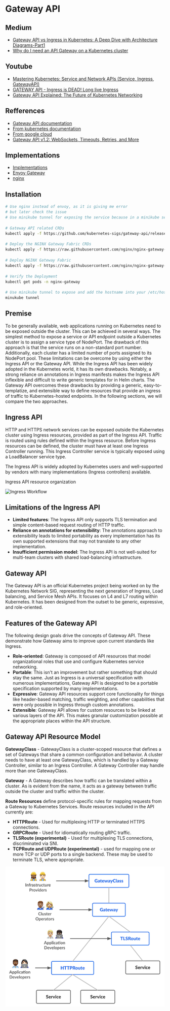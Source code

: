 # Gateway API

## Medium
- [Gateway API vs Ingress in Kubernetes: A Deep Dive with Architecture Diagrams-Part1](https://medium.com/@shahebazsayed07/gateway-api-vs-ingress-in-kubernetes-a-deep-dive-with-architecture-diagrams-part1-9e6c88086c21)
- [Why do I need an API Gateway on a Kubernetes cluster](https://medium.com/@martin.hodges/why-do-i-need-an-api-gateway-on-a-kubernetes-cluster-c70f15da836c)



## Youtube
- [Mastering Kubernetes: Service and Network APIs (Service, Ingress, GatewayAPI)](https://www.youtube.com/watch?v=-1H0BeN9hIk)
- [GATEWAY API - Ingress is DEAD! Long live Ingress](https://www.youtube.com/watch?v=5D4Eh5XBLxU)
- [Gateway API Explained: The Future of Kubernetes Networking](https://www.youtube.com/watch?v=xaZ87iSvMAI)



## Refferences
- [Gateway API documentation](https://gateway-api.sigs.k8s.io/)
- [From kubernetes documentation](https://kubernetes.io/docs/concepts/services-networking/gateway/)
- [From google cloud](https://cloud.google.com/kubernetes-engine/docs/concepts/gateway-api)
- [Gateway API v1.2: WebSockets, Timeouts, Retries, and More](https://kubernetes.io/blog/2024/11/21/gateway-api-v1-2/)


## Implementations
- [Implementations](https://gateway-api.sigs.k8s.io/implementations/)
- [Envoy Gateway](https://gateway.envoyproxy.io/docs/tasks/quickstart/)
- [nginx](https://docs.nginx.com/nginx-gateway-fabric/installation/installing-ngf/manifests/)



## Installation

```bash
# Use nginx instead of envoy, as it is giving me error
# but later check the issue
# Use minikube tunnel for exposing the service because in a minikube setup we don't have loadbalancer like Metallb

# Gateway API related CRDs
kubectl apply -f https://github.com/kubernetes-sigs/gateway-api/releases/latest/download/standard-install.yaml

# Deploy the NGINX Gateway Fabric CRDs
kubectl apply -f https://raw.githubusercontent.com/nginx/nginx-gateway-fabric/v1.6.2/deploy/crds.yaml

# Deploy NGINX Gateway Fabric
kubectl apply -f https://raw.githubusercontent.com/nginx/nginx-gateway-fabric/v1.6.2/deploy/default/deploy.yaml

# Verify the Deployment
kubectl get pods -n nginx-gateway

# Use minikube tunnel to expose and add the hostname into your /etc/hosts
minukube tunnel
```




## Premise

To be generally available, web applications running on Kubernetes need to be exposed outside the cluster. This can be achieved in several ways. The simplest method to expose a service or API endpoint outside a Kubernetes cluster is to assign a service type of NodePort. The drawback of this approach is that the service runs on a non-standard port number. Additionally, each cluster has a limited number of ports assigned to its NodePort pool. These limitations can be overcome by using either the Ingress API or the Gateway API. While the Ingress API has been widely adopted in the Kubernetes world, it has its own drawbacks. Notably, a strong reliance on annotations in Ingress manifests makes the Ingress API inflexible and difficult to write generic templates for in Helm charts. The Gateway API overcomes these drawbacks by providing a generic, easy-to-templatize, and extensible way to define resources that provide an ingress of traffic to Kubernetes-hosted endpoints. In the following sections, we will compare the two approaches.

## Ingress API

HTTP and HTTPS network services can be exposed outside the Kubernetes cluster using Ingress resources, provided as part of the Ingress API. Traffic is routed using rules defined within the Ingress resource. Before Ingress resources can be defined, the cluster must have at least one Ingress Controller running. This Ingress Controller service is typically exposed using a LoadBalancer service type.

The Ingress API is widely adopted by Kubernetes users and well-supported by vendors with many implementations (Ingress controllers) available.

Ingress API resource organization

![Ingress Workflow](../assets/ingress-workflow.svg)

## Limitations of the Ingress API

- **Limited features**: The Ingress API only supports TLS termination and simple content-based request routing of HTTP traffic.
- **Reliance on annotations for extensibility**: The annotations approach to extensibility leads to limited portability as every implementation has its own supported extensions that may not translate to any other implementation.
- **Insufficient permission model**: The Ingress API is not well-suited for multi-team clusters with shared load-balancing infrastructure.

## Gateway API

The Gateway API is an official Kubernetes project being worked on by the Kubernetes Network SIG, representing the next generation of Ingress, Load balancing, and Service Mesh APIs. It focuses on L4 and L7 routing within Kubernetes. It has been designed from the outset to be generic, expressive, and role-oriented.

## Features of the Gateway API

The following design goals drive the concepts of Gateway API. These demonstrate how Gateway aims to improve upon current standards like Ingress.

- **Role-oriented**: Gateway is composed of API resources that model organizational roles that use and configure Kubernetes service networking.
- **Portable**: This isn't an improvement but rather something that should stay the same. Just as Ingress is a universal specification with numerous implementations, Gateway API is designed to be a portable specification supported by many implementations.
- **Expressive**: Gateway API resources support core functionality for things like header-based matching, traffic weighting, and other capabilities that were only possible in Ingress through custom annotations.
- **Extensible**: Gateway API allows for custom resources to be linked at various layers of the API. This makes granular customization possible at the appropriate places within the API structure.

## Gateway API Resource Model

**GatewayClass** - GatewayClass is a cluster-scoped resource that defines a set of Gateways that share a common configuration and behavior. A cluster needs to have at least one GatewayClass, which is handled by a Gateway Controller, similar to an Ingress Controller. A Gateway Controller may handle more than one GatewayClass.

**Gateway** - A Gateway describes how traffic can be translated within a cluster. As is evident from the name, it acts as a gateway between traffic outside the cluster and traffic within the cluster.

**Route Resources** define protocol-specific rules for mapping requests from a Gateway to Kubernetes Services. Route resources included in the API currently are:
- **HTTPRoute** - Used for multiplexing HTTP or terminated HTTPS connections.
- **GRPCRoute** - Used for idiomatically routing gRPC traffic.
- **TLSRoute (experimental)** - Used for multiplexing TLS connections, discriminated via SNI.
- **TCPRoute and UDPRoute (experimental)** - used for mapping one or more TCP or UDP ports to a single backend. These may be used to terminate TLS, where appropriate.

![Gateway Resource model](../assets/gateway-resource-model.png)
